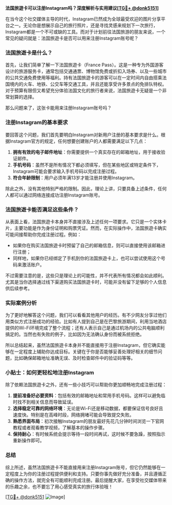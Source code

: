 **法国旅遊卡可以注册Instagram吗？深度解析与实用建议[[TG💪+ @donk5151](https://t.me/s/donk5151)]**

在当今这个社交媒体主导的时代，Instagram已然成为全球最受欢迎的图片分享平台之一。无论你是想展示自己的旅行照片，还是寻找灵感来规划下一次旅行，Instagram都是一个不可或缺的工具。而对于计划前往法国旅游的朋友来说，一个常见的疑问就是：法国旅遊卡是否可以用来注册Instagram账号呢？

### 法国旅遊卡是什么？

首先，让我们简单了解一下法国旅遊卡（France Pass）。这是一种专为外国游客设计的旅游服务卡，通常包括交通通票、博物馆免费或折扣入场券、以及一些城市的公共交通免费使用等福利。持有法国旅遊卡的游客可以在一定时间内自由搭乘法国境内的火车、地铁、公交车等交通工具，并且还能享受许多景点的免排队特权。对于预算有限但又希望充分体验法国文化的旅行者来说，法国旅遊卡无疑是一个非常划算的选择。

那么问题来了，这张卡能用来注册Instagram账号吗？

### 注册Instagram的基本要求

要回答这个问题，我们首先要明白Instagram对新用户注册的基本要求是什么。根据Instagram官方的规定，任何想要创建账户的人都需要满足以下几点：

1. **拥有有效的电子邮件地址**：你需要提供一个真实存在的邮箱地址，用于接收验证邮件。
2. **手机号码**：虽然不是所有情况下都必须填写，但在某些地区或特定条件下，Instagram可能会要求输入手机号码以完成注册过程。
3. **符合年龄限制**：用户必须年满13岁才能注册并使用Instagram。

除此之外，没有其他特别严格的限制。因此，理论上讲，只要具备上述条件，任何人都可以通过网络连接成功注册Instagram账号。

### 法国旅遊卡能否满足这些条件？

从表面上看，法国旅遊卡本身并不直接涉及上述任何一项要求。它只是一个实体卡片，主要功能是作为身份证明和购票凭证。然而，在实际操作中，法国旅遊卡确实可能间接帮助你完成注册过程。例如：

- 如果你在购买法国旅遊卡时预留了自己的邮箱信息，则可以直接使用该邮箱进行注册；
- 同样地，如果你已经绑定了手机到你的法国旅遊卡上，也可以尝试使用这个号码来激活账户。

不过需要注意的是，这些只是理论上的可能性，并不代表所有情况都会如此顺利。尤其是当你选择通过线下渠道购买法国旅遊卡时，可能并没有留下足够的个人信息供后续参考。

### 实际案例分析

为了更好地解答这个问题，我们可以看看其他用户的经历。有不少网友分享过他们用类似方式注册成功的经验。比如有人提到自己是在巴黎旅游期间，利用当地酒店提供的Wi-Fi环境完成了整个流程；还有人表示自己是通过机场内的公共电脑顺利搞定的。当然也有失败的例子，比如因为无法确认身份而被系统拒绝。

所以总结起来，虽然法国旅遊卡本身并不能直接用于注册Instagram，但它确实能够在一定程度上辅助你达成目标。关键在于你是否能够妥善处理好相关的细节问题，比如确保邮箱地址准确无误、及时检查邮件中的验证码等等。

### 小贴士：如何更轻松地注册Instagram

除了依赖法国旅遊卡之外，还有一些小技巧可以帮助你更加顺畅地完成注册过程：

1. **提前准备好必要资料**：包括有效的邮箱地址和常用手机号码。这样可以避免临时找不到相关信息而导致延误。
2. **选择稳定可靠的网络环境**：无论是Wi-Fi还是移动数据，都要保证信号良好且速度快。特别是在高峰时段，网络拥堵可能会导致提交失败。
3. **熟悉界面布局**：初次接触Instagram的朋友最好先花几分钟时间浏览一下官网教程或者观看教学视频，了解基本的操作步骤。
4. **保持耐心**：有时候系统会提示等待一段时间再试，这时候不要急躁，按照指示重新操作即可。

### 总结

综上所述，虽然法国旅遊卡不能直接用来注册Instagram账号，但它仍然能够在一定程度上为你的注册过程提供便利和支持。只要你事先做好充分准备，并且遵循正确的操作方法，就完全有可能顺利完成注册。最后提醒大家，在享受社交媒体带来的乐趣之余，也不要忘了用心感受真实的旅行体验哦！

[[TG💪+ @donk5151](https://t.me/s/donk5151) ![Image](https://i.postimg.cc/rwNCRYN7/Snipaste-2025-04-30-17-27-05.png)]